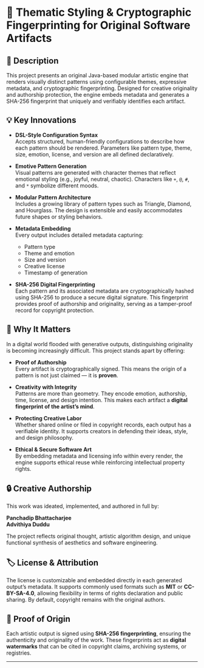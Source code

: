 # 🎨 Thematic Styling & Cryptographic Fingerprinting for Original Software Artifacts

## 📜 Description

This project presents an original Java-based modular artistic engine that renders visually distinct patterns using configurable themes, expressive metadata, and cryptographic fingerprinting. Designed for creative originality and authorship protection, the engine embeds metadata and generates a SHA-256 fingerprint that uniquely and verifiably identifies each artifact.

## 💡 Key Innovations

- **DSL-Style Configuration Syntax**  
  Accepts structured, human-friendly configurations to describe how each pattern should be rendered. Parameters like pattern type, theme, size, emotion, license, and version are all defined declaratively.

- **Emotive Pattern Generation**  
  Visual patterns are generated with character themes that reflect emotional styling (e.g., joyful, neutral, chaotic). Characters like `+`, `@`, `#`, and `*` symbolize different moods.

- **Modular Pattern Architecture**  
  Includes a growing library of pattern types such as Triangle, Diamond, and Hourglass. The design is extensible and easily accommodates future shapes or styling behaviors.

- **Metadata Embedding**  
  Every output includes detailed metadata capturing:
  - Pattern type
  - Theme and emotion
  - Size and version
  - Creative license
  - Timestamp of generation

- **SHA-256 Digital Fingerprinting**  
  Each pattern and its associated metadata are cryptographically hashed using SHA-256 to produce a secure digital signature. This fingerprint provides proof of authorship and originality, serving as a tamper-proof record for copyright protection.

## 🧠 Why It Matters

In a digital world flooded with generative outputs, distinguishing originality is becoming increasingly difficult. This project stands apart by offering:

- **Proof of Authorship**  
  Every artifact is cryptographically signed. This means the origin of a pattern is not just claimed — it is **proven**.

- **Creativity with Integrity**  
  Patterns are more than geometry. They encode emotion, authorship, time, license, and design intention. This makes each artifact a **digital fingerprint of the artist’s mind**.

- **Protecting Creative Labor**  
  Whether shared online or filed in copyright records, each output has a verifiable identity. It supports creators in defending their ideas, style, and design philosophy.

- **Ethical & Secure Software Art**  
  By embedding metadata and licensing info within every render, the engine supports ethical reuse while reinforcing intellectual property rights.

## 🔒 Creative Authorship

This work was ideated, implemented, and authored in full by:

**Panchadip Bhattacharjee**  
**Advithiya Duddu**

The project reflects original thought, artistic algorithm design, and unique functional synthesis of aesthetics and software engineering.

## 🏷 License & Attribution

The license is customizable and embedded directly in each generated output’s metadata. It supports commonly used formats such as **MIT** or **CC-BY-SA-4.0**, allowing flexibility in terms of rights declaration and public sharing. By default, copyright remains with the original authors.

## 🧾 Proof of Origin

Each artistic output is signed using **SHA-256 fingerprinting**, ensuring the authenticity and originality of the work. These fingerprints act as **digital watermarks** that can be cited in copyright claims, archiving systems, or registries.

---

